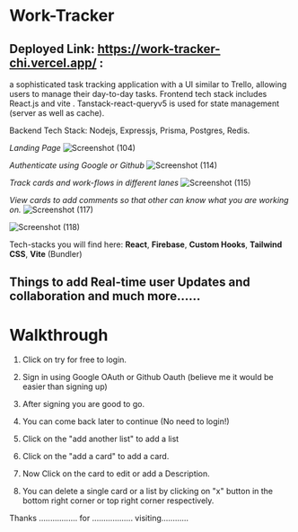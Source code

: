 # Work-Tracker

## Deployed Link: https://work-tracker-chi.vercel.app/ : 
a sophisticated task tracking application with a UI similar to Trello, allowing users to manage their day-to-day tasks. 
Frontend tech stack includes React.js and vite . 
Tanstack-react-queryv5 is used for state management (server as well as cache).

Backend Tech Stack: Nodejs, Expressjs, Prisma, Postgres, Redis.

*Landing Page*
![Screenshot (104)](https://github.com/Rahul-ku-Mo/Work-Tracker/assets/83443927/04965c7c-03c2-42d5-bcd3-d4de8ce64bac)

*Authenticate using Google or Github*
![Screenshot (114)](https://github.com/Rahul-ku-Mo/Work-Tracker/assets/83443927/c2f6e1f9-66ed-40b0-a6e2-16024a3dd076)

*Track cards and work-flows in different lanes*
![Screenshot (115)](https://github.com/Rahul-ku-Mo/Work-Tracker/assets/83443927/cb87e222-220a-4e9c-9c30-668b55592de4)

*View cards to add comments so that other can know what you are working on.*
![Screenshot (117)](https://github.com/Rahul-ku-Mo/Work-Tracker/assets/83443927/3b91637e-7bf9-402e-9581-e61de189033d)

![Screenshot (118)](https://github.com/Rahul-ku-Mo/Work-Tracker/assets/83443927/a19184ba-3dfc-4bb4-9ef1-ea4360c77336)


Tech-stacks you will find here: **React**, **Firebase**, **Custom Hooks**, **Tailwind CSS**,  **Vite** (Bundler)

## Things to add Real-time user Updates and collaboration and much more......

# Walkthrough

1. Click on try for free to login.
2. Sign in using Google OAuth or Github Oauth (believe me it would be easier than signing up)
3. After signing you are good to go.
4. You can come back later to continue (No need to login!)
  
5. Click on the "add another list" to add a list
6. Click on the "add a card" to add a card.
7. Now Click on the card to edit or add a Description.
8. You can delete a single card or a list by clicking on "x" button in the bottom right corner or top right corner respectively.

Thanks ................. for .................. visiting............
